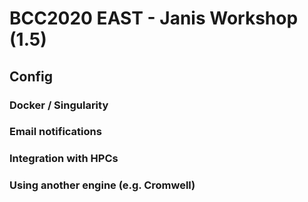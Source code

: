 # BCC2020 EAST - Janis Workshop (1.5)

## Config

### Docker / Singularity 

### Email notifications

### Integration with HPCs

### Using another engine (e.g. Cromwell)